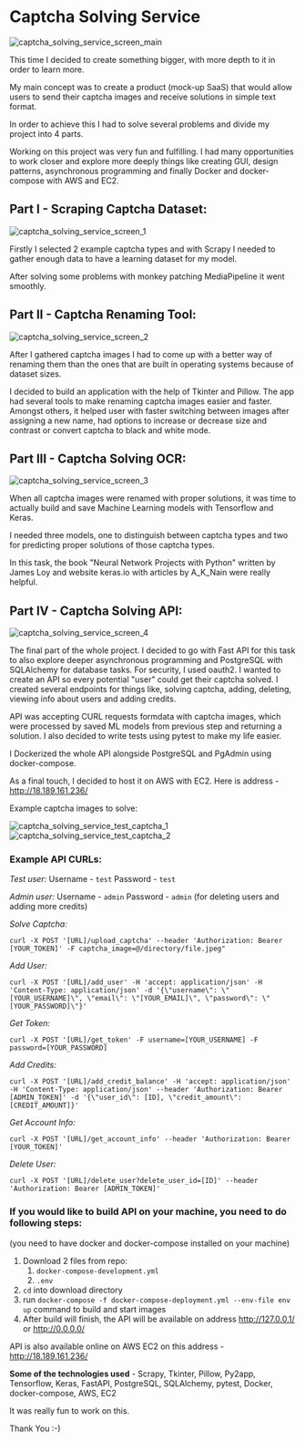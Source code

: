 # **Captcha Solving Service**

![captcha_solving_service_screen_main](https://user-images.githubusercontent.com/59567076/135750575-c70c8153-f85f-4511-80d0-f1844a35c6fc.jpg)

This time I decided to create something bigger, with more depth to it in order to learn more. 

My main concept was to create a product (mock-up SaaS) that would allow users to send their captcha images and receive solutions in simple text format.

In order to achieve this I had to solve several problems and divide my project into 4 parts.

Working on this project was very fun and fulfilling. I had many opportunities to work closer and explore more deeply things like creating GUI, design patterns, asynchronous programming and finally Docker and docker-compose with AWS and EC2.

## **Part I - Scraping Captcha Dataset:**

![captcha_solving_service_screen_1](https://user-images.githubusercontent.com/59567076/135750569-3061824f-38aa-432c-bd3c-5808e8f80d75.jpg)

Firstly I selected 2 example captcha types and with Scrapy I needed to gather enough data to have a learning dataset for my model.

After solving some problems with monkey patching MediaPipeline it went smoothly.

## **Part II - Captcha Renaming Tool:**

![captcha_solving_service_screen_2](https://user-images.githubusercontent.com/59567076/135750570-98c9225b-db67-44e6-932e-a125cc3f321b.jpg)

After I gathered captcha images I had to come up with a better way of renaming them than the ones that are built in operating systems because of dataset sizes.

I decided to build an application with the help of Tkinter and Pillow. The app had several tools to make renaming captcha images easier and faster. Amongst others, it helped user with faster switching between images after assigning a new name, had options to increase or decrease size and contrast or convert captcha to black and white mode.

## **Part III - Captcha Solving OCR:**

![captcha_solving_service_screen_3](https://user-images.githubusercontent.com/59567076/135750571-65e167d4-5e80-4caf-a35d-2f63b3787c05.jpg)

When all captcha images were renamed with proper solutions, it was time to actually build and save Machine Learning models with Tensorflow and Keras.

I needed three models, one to distinguish between captcha types and two for predicting proper solutions of those captcha types.

In this task, the book "Neural Network Projects with Python" written by James Loy and website keras.io with articles by A_K_Nain were really helpful.

## **Part IV - Captcha Solving API:**

![captcha_solving_service_screen_4](https://user-images.githubusercontent.com/59567076/135750573-bf700f8f-df29-4ff5-b750-21758d358d63.jpg)

The final part of the whole project. I decided to go with Fast API for this task to also explore deeper asynchronous programming and PostgreSQL with SQLAlchemy for database tasks. For security, I used oauth2. I wanted to create an API so every potential "user" could get their captcha solved. I created several endpoints for things like, solving captcha, adding, deleting, viewing info about users and adding credits.

API was accepting CURL requests formdata with captcha images, which were processed by saved ML models from previous step and returning a solution. I also decided to write tests using pytest to make my life easier.

I Dockerized the whole API alongside PostgreSQL and PgAdmin using docker-compose.

As a final touch, I decided to host it on AWS with EC2. Here is address - http://18.189.161.236/

Example captcha images to solve:

![captcha_solving_service_test_captcha_1](https://user-images.githubusercontent.com/59567076/135750576-bfaa8ebd-cbbe-4172-8498-a0d24a3a2993.jpeg)
![captcha_solving_service_test_captcha_2](https://user-images.githubusercontent.com/59567076/135750577-20099cd2-c462-41e9-b042-398240c9af24.jpeg)

### **Example API CURLs:**

_Test user:_ Username - `test` Password - `test`

_Admin user:_ Username - `admin` Password - `admin` (for deleting users and adding more credits)

_Solve Captcha:_

`curl -X POST '[URL]/upload_captcha' --header 'Authorization: Bearer [YOUR_TOKEN]' -F captcha_image=@/directory/file.jpeg"`

_Add User:_

`curl -X POST '[URL]/add_user' -H 'accept: application/json' -H 'Content-Type: application/json' -d '{\"username\": \"[YOUR_USERNAME]\", \"email\": \"[YOUR_EMAIL]\", \"password\": \"[YOUR_PASSWORD]\"}'`

_Get Token:_

`curl -X POST '[URL]/get_token' -F username=[YOUR_USERNAME] -F password=[YOUR_PASSWORD]`

_Add Credits:_

`curl -X POST '[URL]/add_credit_balance' -H 'accept: application/json' -H 'Content-Type: application/json' --header 'Authorization: Bearer [ADMIN_TOKEN]' -d '{\"user_id\": [ID], \"credit_amount\": [CREDIT_AMOUNT]}'`

_Get Account Info:_

`curl -X POST '[URL]/get_account_info' --header 'Authorization: Bearer [YOUR_TOKEN]'`

_Delete User:_

`curl -X POST '[URL]/delete_user?delete_user_id=[ID]' --header 'Authorization: Bearer [ADMIN_TOKEN]'`

### **If you would like to build API on your machine, you need to do following steps:**

(you need to have docker and docker-compose installed on your machine)

1. Download 2 files from repo:
   1. `docker-compose-development.yml`
   2. `.env`
2. `cd` into download directory
3. run `docker-compose -f docker-compose-deployment.yml --env-file env up` command to build and start images
4. After build will finish, the API will be available on address http://127.0.0.1/ or http://0.0.0.0/

API is also available online on AWS EC2 on this address - http://18.189.161.236/

**Some of the technologies used** - Scrapy, Tkinter, Pillow, Py2app, Tensorflow, Keras, FastAPI, PostgreSQL, SQLAlchemy, pytest, Docker, docker-compose, AWS, EC2

It was really fun to work on this.

Thank You :-)